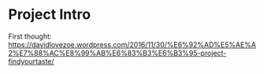 # Project Intro

First thought: https://davidlovezoe.wordpress.com/2016/11/30/%E6%92%AD%E5%AE%A2%E7%88%AC%E8%99%AB%E6%83%B3%E6%B3%95-project-findyourtaste/ 


